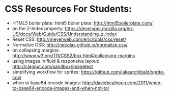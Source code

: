 # CSS Resources For Students:
- HTML5 boiler plate: html5 boiler plate: http://html5boilerplate.com/
- on the Z-Index property: https://developer.mozilla.org/en-US/docs/Web/Guide/CSS/Understanding_z_index
- Reset CSS: http://meyerweb.com/eric/tools/css/reset/
- Normalize CSS: http://necolas.github.io/normalize.css/
- on collapsing margins: http://www.w3.org/TR/CSS2/box.html#collapsing-margins
- using images in fluid & responsive layout: http://clagnut.com/sandbox/imagetest
- simplifying workflow for sprites: https://github.com/jakearchibald/sprite-cow
- when to base64 encode images: http://davidbcalhoun.com/2011/when-to-base64-encode-images-and-when-not-to/